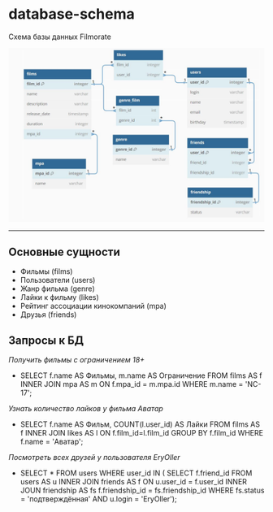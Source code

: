 # database-schema
Схема базы данных Filmorate

![BD.JPG](src%2Fmain%2Fresources%2FBD.JPG)


---

## Основные сущности
- Фильмы (films)
- Пользователи (users)
- Жанр фильма (genre)
- Лайки к фильму (likes)
- Рейтинг ассоциации кинокомпаний (mpa)
- Друзья (friends)


## Запросы к БД
*Получить фильмы с ограничением 18+*
- SELECT f.name AS Фильмы, m.name AS Ограничение
  FROM films AS f
  INNER JOIN mpa AS m ON f.mpa_id = m.mpa.id
  WHERE m.name = 'NC-17';

*Узнать количество лайков у фильма Аватар*
- SELECT f.name AS Фильм, COUNT(l.user_id) AS Лайки
  FROM films AS f
  INNER JOIN likes AS l ON f.film_id=l.film_id
  GROUP BY f.film_id
  WHERE f.name = 'Аватар';

*Посмотреть всех друзей у пользователя EryOller*
-  SELECT *
   FROM users
   WHERE user_id IN (
   SELECT f.friend_id
   FROM users AS u
   INNER JOIN friends AS f ON u.user_id = f.user_id
   INNER JOUN friendship AS fs f.friendship_id = fs.friendship_id
   WHERE fs.status = 'подтверждённая' AND u.login = 'EryOller');

